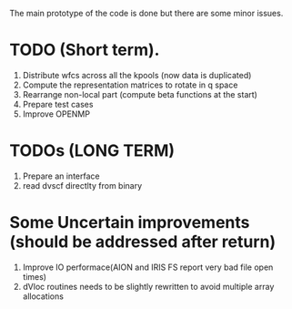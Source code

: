The main prototype of the code is done but there are some minor issues. 


# TODO (Short term). 
1) Distribute wfcs across all the kpools (now data is duplicated)
2) Compute the representation matrices to rotate in q space
3) Rearrange non-local part (compute beta functions at the start)
4) Prepare test cases
5) Improve OPENMP

# TODOs (LONG TERM)
1) Prepare an interface 
2) read dvscf directlty from binary


# Some Uncertain improvements (should be addressed after return)
1) Improve IO performace(AION and IRIS FS report very bad file open times)
2) dVloc routines needs to be slightly rewritten to avoid multiple array allocations



